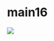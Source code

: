 # main16
<img src="https://user-images.githubusercontent.com/43669992/223963929-c050c05f-3f0f-4c74-84ba-ac75a5de5b3c.gif"/>

[//]: # (<img src="https://user-images.githubusercontent.com/43669992/223963929-c050c05f-3f0f-4c74-84ba-ac75a5de5b3c.gif" width="200" height="400"/>)
